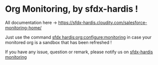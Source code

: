 # Org Monitoring, by sfdx-hardis !

All documentation here -> https://sfdx-hardis.cloudity.com/salesforce-monitoring-home/

Just use the command [sfdx hardis:org:configure:monitoring](https://sfdx-hardis.cloudity.com/) in case your monitored org is a sandbox that has been refreshed !

If you have any issue, question or remark, please notify us on [sfdx-hardis monitoring](https://github.com/hardisgroupcom/sfdx-hardis/issues)

